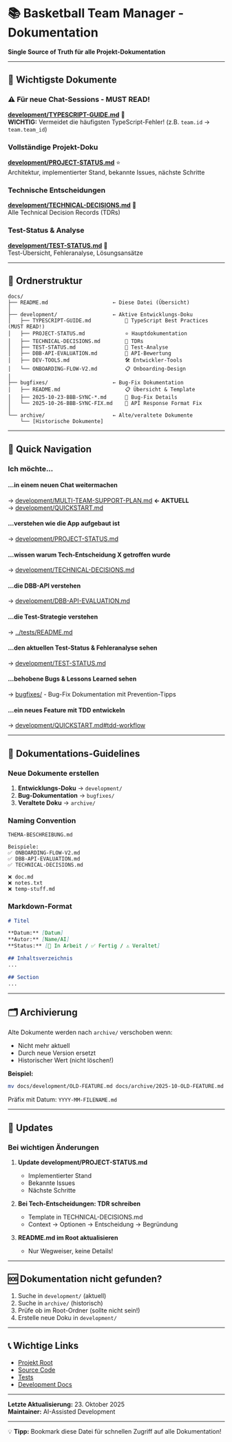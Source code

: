# 📚 Basketball Team Manager - Dokumentation

**Single Source of Truth für alle Projekt-Dokumentation**

---

## 🎯 Wichtigste Dokumente

### ⚠️ Für neue Chat-Sessions - MUST READ!
**[development/TYPESCRIPT-GUIDE.md](./development/TYPESCRIPT-GUIDE.md)** 🔴  
**WICHTIG:** Vermeidet die häufigsten TypeScript-Fehler! (z.B. `team.id` → `team.team_id`)

### Vollständige Projekt-Doku
**[development/PROJECT-STATUS.md](./development/PROJECT-STATUS.md)** ⭐  
Architektur, implementierter Stand, bekannte Issues, nächste Schritte

### Technische Entscheidungen
**[development/TECHNICAL-DECISIONS.md](./development/TECHNICAL-DECISIONS.md)** 🧠  
Alle Technical Decision Records (TDRs)

### Test-Status & Analyse
**[development/TEST-STATUS.md](./development/TEST-STATUS.md)** 🧪  
Test-Übersicht, Fehleranalyse, Lösungsansätze

---

## 📁 Ordnerstruktur

```
docs/
├── README.md                     ← Diese Datei (Übersicht)
│
├── development/                  ← Aktive Entwicklungs-Doku
│   ├── TYPESCRIPT-GUIDE.md           🔴 TypeScript Best Practices (MUST READ!)
│   ├── PROJECT-STATUS.md             ⭐ Hauptdokumentation
│   ├── TECHNICAL-DECISIONS.md        🧠 TDRs
│   ├── TEST-STATUS.md                🧪 Test-Analyse
│   ├── DBB-API-EVALUATION.md         📡 API-Bewertung
│   ├── DEV-TOOLS.md                  🛠️ Entwickler-Tools
│   └── ONBOARDING-FLOW-V2.md         📋 Onboarding-Design
│
├── bugfixes/                     ← Bug-Fix Dokumentation
│   ├── README.md                     📋 Übersicht & Template
│   ├── 2025-10-23-BBB-SYNC-*.md      🐛 Bug-Fix Details
│   └── 2025-10-26-BBB-SYNC-FIX.md    🔧 API Response Format Fix
│
└── archive/                      ← Alte/veraltete Dokumente
    └── [Historische Dokumente]
```

---

## 🚀 Quick Navigation

### Ich möchte...

#### ...in einem neuen Chat weitermachen
→ [development/MULTI-TEAM-SUPPORT-PLAN.md](./development/MULTI-TEAM-SUPPORT-PLAN.md) **← AKTUELL**  
→ [development/QUICKSTART.md](./development/QUICKSTART.md)

#### ...verstehen wie die App aufgebaut ist
→ [development/PROJECT-STATUS.md](./development/PROJECT-STATUS.md)

#### ...wissen warum Tech-Entscheidung X getroffen wurde
→ [development/TECHNICAL-DECISIONS.md](./development/TECHNICAL-DECISIONS.md)

#### ...die DBB-API verstehen
→ [development/DBB-API-EVALUATION.md](./development/DBB-API-EVALUATION.md)

#### ...die Test-Strategie verstehen
→ [../tests/README.md](../tests/README.md)

#### ...den aktuellen Test-Status & Fehleranalyse sehen
→ [development/TEST-STATUS.md](./development/TEST-STATUS.md)

#### ...behobene Bugs & Lessons Learned sehen
→ [bugfixes/](./bugfixes/) - Bug-Fix Dokumentation mit Prevention-Tipps

#### ...ein neues Feature mit TDD entwickeln
→ [development/QUICKSTART.md#tdd-workflow](./development/QUICKSTART.md#tdd-workflow)

---

## 📝 Dokumentations-Guidelines

### Neue Dokumente erstellen

1. **Entwicklungs-Doku** → `development/`
2. **Bug-Dokumentation** → `bugfixes/`
3. **Veraltete Doku** → `archive/`

### Naming Convention

```
THEMA-BESCHREIBUNG.md

Beispiele:
✅ ONBOARDING-FLOW-V2.md
✅ DBB-API-EVALUATION.md
✅ TECHNICAL-DECISIONS.md

❌ doc.md
❌ notes.txt
❌ temp-stuff.md
```

### Markdown-Format

```markdown
# Titel

**Datum:** [Datum]  
**Autor:** [Name/AI]  
**Status:** [🚧 In Arbeit / ✅ Fertig / ⚠️ Veraltet]

## Inhaltsverzeichnis
...

## Section
...
```

---

## 🗂️ Archivierung

Alte Dokumente werden nach `archive/` verschoben wenn:
- Nicht mehr aktuell
- Durch neue Version ersetzt
- Historischer Wert (nicht löschen!)

**Beispiel:**
```bash
mv docs/development/OLD-FEATURE.md docs/archive/2025-10-OLD-FEATURE.md
```

Präfix mit Datum: `YYYY-MM-FILENAME.md`

---

## 🔄 Updates

### Bei wichtigen Änderungen

1. **Update development/PROJECT-STATUS.md**
   - Implementierter Stand
   - Bekannte Issues
   - Nächste Schritte

2. **Bei Tech-Entscheidungen: TDR schreiben**
   - Template in TECHNICAL-DECISIONS.md
   - Context → Optionen → Entscheidung → Begründung

3. **README.md im Root aktualisieren**
   - Nur Wegweiser, keine Details!

---

## 🆘 Dokumentation nicht gefunden?

1. Suche in `development/` (aktuell)
2. Suche in `archive/` (historisch)
3. Prüfe ob im Root-Ordner (sollte nicht sein!)
4. Erstelle neue Doku in `development/`

---

## 📞 Wichtige Links

- [Projekt Root](../)
- [Source Code](../src/)
- [Tests](../tests/)
- [Development Docs](./development/)

---

**Letzte Aktualisierung:** 23. Oktober 2025  
**Maintainer:** AI-Assisted Development

---

💡 **Tipp:** Bookmark diese Datei für schnellen Zugriff auf alle Dokumentation!
